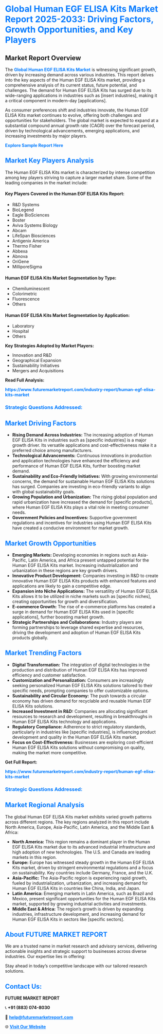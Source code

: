 <h1 style="color: #007BFF;">Global Human EGF ELISA Kits Market Report 2025-2033: Driving Factors, Growth Opportunities, and Key Players</h1>

<section id="overview">
<h2>Market Report Overview</h2>
<p>The <a href="https://www.futuremarketreport.com/industry-report/human-egf-elisa-kits-market" style="color: #007BFF; text-decoration: none;"><strong>Global Human EGF ELISA Kits Market</strong></a> is witnessing significant growth, driven by increasing demand across various industries. This report delves into the key aspects of the Human EGF ELISA Kits market, providing a comprehensive analysis of its current status, future potential, and challenges. The demand for Human EGF ELISA Kits has surged due to its wide-ranging applications in industries such as [insert industries], making it a critical component in modern-day [applications].</p>
<p>As consumer preferences shift and industries innovate, the Human EGF ELISA Kits market continues to evolve, offering both challenges and opportunities for stakeholders. The global market is expected to expand at a substantial compound annual growth rate (CAGR) over the forecast period, driven by technological advancements, emerging applications, and increasing investments by major players.</p>
</section>

<section id="overview">
<p><a href="https://www.futuremarketreport.com/request-sample/reportId=79351" style="color: #007BFF; text-decoration: none;"><strong>Explore Sample Report Here</strong></a></p>
</section>

<section id="key-players">
<h2 style="color: #007BFF;">Market Key Players Analysis</h2>
<p>The Human EGF ELISA Kits market is characterized by intense competition among key players striving to capture a larger market share. Some of the leading companies in the market include:</p>
<h4>Key Players Covered in the Human EGF ELISA Kits Report:</h4>
<ul><li>R&amp;D Systems</li><li>BioLegend</li><li>Eagle BioSciences</li><li>Boster</li><li>Aviva Systems Biology</li><li>Abcam</li><li>LifeSpan Biosciences</li><li>Antigenix America</li><li>Thermo Fisher</li><li>Abbexa</li><li>Abnova</li><li>OriGene</li><li>MilliporeSigma</li></ul>
<h4>Human EGF ELISA Kits Market Segmentation by Type:</h4>
<ul><li>Chemiluminescent</li><li>Colorimetric</li><li>Fluorescence</li><li>Others</li></ul>

<h4>Human EGF ELISA Kits Market Segmentation by Application:</h4>
<ul><li>Laboratory</li><li>Hospital</li><li>Others</li></ul>
<p><strong>Key Strategies Adopted by Market Players:</strong></p>
<ul>
<li>Innovation and R&D</li>
<li>Geographical Expansion</li>
<li>Sustainability Initiatives</li>
<li>Mergers and Acquisitions</li>
</ul>
</section>

<section>
<p><strong>Read Full Analysis: </strong></p><a href="https://www.futuremarketreport.com/industry-report/human-egf-elisa-kits-market" style="color: #007BFF; text-decoration: none;"><strong>https://www.futuremarketreport.com/industry-report/human-egf-elisa-kits-market</strong></a>
<h3 style="color: #007BFF;">Strategic Questions Addressed:</h3>
</section>

<section id="driving-factors">
<h2 style="color: #007BFF;">Market Driving Factors</h2>
<ul>
<li><strong>Rising Demand Across Industries:</strong> The increasing adoption of Human EGF ELISA Kits in industries such as [specific industries] is a major growth driver. Its versatile applications and cost-effectiveness make it a preferred choice among manufacturers.</li>
<li><strong>Technological Advancements:</strong> Continuous innovations in production and application technologies have enhanced the efficiency and performance of Human EGF ELISA Kits, further boosting market demand.</li>
<li><strong>Sustainability and Eco-Friendly Initiatives:</strong> With growing environmental concerns, the demand for sustainable Human EGF ELISA Kits solutions has surged. Companies are investing in eco-friendly variants to align with global sustainability goals.</li>
<li><strong>Growing Population and Urbanization:</strong> The rising global population and rapid urbanization have increased the demand for [specific products], where Human EGF ELISA Kits plays a vital role in meeting consumer needs.</li>
<li><strong>Government Policies and Incentives:</strong> Supportive government regulations and incentives for industries using Human EGF ELISA Kits have created a conducive environment for market growth.</li>
</ul>
</section>

<section id="growth-opportunities">
<h2 style="color: #007BFF;">Market Growth Opportunities</h2>
<ul>
<li><strong>Emerging Markets:</strong> Developing economies in regions such as Asia-Pacific, Latin America, and Africa present untapped potential for the Human EGF ELISA Kits market. Increasing industrialization and urbanization in these regions are key growth drivers.</li>
<li><strong>Innovative Product Development:</strong> Companies investing in R&D to create innovative Human EGF ELISA Kits products with enhanced features and applications are likely to gain a competitive edge.</li>
<li><strong>Expansion into Niche Applications:</strong> The versatility of Human EGF ELISA Kits allows it to be utilized in niche markets such as [specific niches], creating opportunities for growth and diversification.</li>
<li><strong>E-commerce Growth:</strong> The rise of e-commerce platforms has created a surge in demand for Human EGF ELISA Kits used in [specific applications], further boosting market growth.</li>
<li><strong>Strategic Partnerships and Collaborations:</strong> Industry players are forming partnerships to leverage shared expertise and resources, driving the development and adoption of Human EGF ELISA Kits products globally.</li>
</ul>
</section>

<section id="trending-factors">
<h2 style="color: #007BFF;">Market Trending Factors</h2>
<ul>
<li><strong>Digital Transformation:</strong> The integration of digital technologies in the production and distribution of Human EGF ELISA Kits has improved efficiency and customer satisfaction.</li>
<li><strong>Customization and Personalization:</strong> Consumers are increasingly seeking personalized Human EGF ELISA Kits solutions tailored to their specific needs, prompting companies to offer customizable options.</li>
<li><strong>Sustainability and Circular Economy:</strong> The push towards a circular economy has driven demand for recyclable and reusable Human EGF ELISA Kits solutions.</li>
<li><strong>Increased Investment in R&D:</strong> Companies are allocating significant resources to research and development, resulting in breakthroughs in Human EGF ELISA Kits technology and applications.</li>
<li><strong>Regulatory Compliance:</strong> Adherence to strict regulatory standards, particularly in industries like [specific industries], is influencing product development and quality in the Human EGF ELISA Kits market.</li>
<li><strong>Focus on Cost-Effectiveness:</strong> Businesses are exploring cost-efficient Human EGF ELISA Kits solutions without compromising on quality, making the market more competitive.</li>
</ul>
</section>

<section>
<p><strong>Get Full Report: </strong></p><a href="https://www.futuremarketreport.com/industry-report/human-egf-elisa-kits-market" style="color: #007BFF; text-decoration: none;"><strong>https://www.futuremarketreport.com/industry-report/human-egf-elisa-kits-market</strong></a>
<h3 style="color: #007BFF;">Strategic Questions Addressed:</h3>
</section>


<section id="regional-analysis">
<h2 style="color: #007BFF;">Market Regional Analysis</h2>
<p>The global Human EGF ELISA Kits market exhibits varied growth patterns across different regions. The key regions analyzed in this report include North America, Europe, Asia-Pacific, Latin America, and the Middle East & Africa:</p>
<ul>
<li><strong>North America:</strong> This region remains a dominant player in the Human EGF ELISA Kits market due to its advanced industrial infrastructure and high adoption of new technologies. The U.S. and Canada are leading markets in this region.</li>
<li><strong>Europe:</strong> Europe has witnessed steady growth in the Human EGF ELISA Kits market, driven by stringent environmental regulations and a focus on sustainability. Key countries include Germany, France, and the U.K.</li>
<li><strong>Asia-Pacific:</strong> The Asia-Pacific region is experiencing rapid growth, fueled by industrialization, urbanization, and increasing demand for Human EGF ELISA Kits in countries like China, India, and Japan.</li>
<li><strong>Latin America:</strong> Emerging markets in Latin America, such as Brazil and Mexico, present significant opportunities for the Human EGF ELISA Kits market, supported by growing industrial activities and investments.</li>
<li><strong>Middle East & Africa:</strong> The region’s growth is driven by expanding industries, infrastructure development, and increasing demand for Human EGF ELISA Kits in sectors like [specific sectors].</li>
</ul>
</section>

<footer>
<h2 style="color: #007BFF;">About FUTURE MARKET REPORT</h2>
<p>We are a trusted name in market research and advisory services, delivering actionable insights and strategic support to businesses across diverse industries. Our expertise lies in offering:</p>

<p>Stay ahead in today’s competitive landscape with our tailored research solutions.</p>

<h2 style="color: #007BFF;">Contact Us:</h2>
<p><strong>FUTURE MARKET REPORT</strong></p>
<p>📞 <strong>+91 (883) 074-8030</strong></p>
<p>📧 <strong><a href="mailto:help@futuremarketreport.com" style="color: #007BFF;">help@futuremarketreport.com</a></strong></p>
<p>🌐 <strong><a href="https://www.futuremarketreport.com/" style="color: #007BFF;">Visit Our Website</a></strong></p>
</footer>